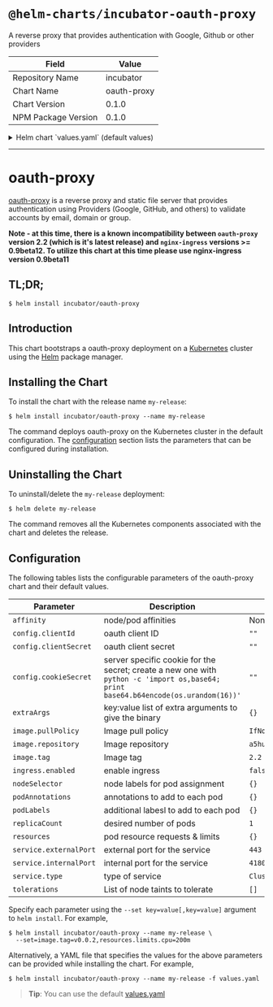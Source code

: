 # `@helm-charts/incubator-oauth-proxy`

A reverse proxy that provides authentication with Google, Github or other providers

| Field               | Value       |
| ------------------- | ----------- |
| Repository Name     | incubator   |
| Chart Name          | oauth-proxy |
| Chart Version       | 0.1.0       |
| NPM Package Version | 0.1.0       |

<details>

<summary>Helm chart `values.yaml` (default values)</summary>

```yaml
# Oauth client configuration specifics
config:
  # OAuth client ID
  clientID: 'XXXXXXX'
  # OAuth client secret
  clientSecret: 'XXXXXXXX'
  # Create a new secret with the following command
  # python -c 'import os,base64; print base64.b64encode(os.urandom(16))'
  cookieSecret: 'XXXXXXXXXX'

image:
  repository: 'a5huynh/oauth2_proxy'
  tag: '2.2'
  pullPolicy: 'IfNotPresent'

extraArgs:
  email-domain: '*'
  upstream: 'file:///dev/null'
  http-address: '0.0.0.0:4180'

service:
  type: ClusterIP
  externalPort: 443
  internalPort: 4180

ingress:
  enabled: false
  # Used to create an Ingress record.
  # hosts:
  # - chart-example.local
  # annotations:
  #   kubernetes.io/ingress.class: nginx
  #   kubernetes.io/tls-acme: "true"
  # tls:
  # Secrets must be manually created in the namespace.
  # - secretName: chart-example-tls
  #   hosts:
  #     - chart-example.local

resources:
  {}
  # limits:
  #   cpu: 100m
  #   memory: 300Mi
  # requests:
  #   cpu: 100m
  #   memory: 300Mi

# Affinity for pod assignment
# Ref: https://kubernetes.io/docs/concepts/configuration/assign-pod-node/#affinity-and-anti-affinity
# affinity: {}

# Tolerations for pod assignment
# Ref: https://kubernetes.io/docs/concepts/configuration/taint-and-toleration/
tolerations: []

# Node labels for pod assignment
# Ref: https://kubernetes.io/docs/user-guide/node-selection/
nodeSelector: {}

podAnnotations: {}
podLabels: {}
replicaCount: 1
```

</details>

---

# oauth-proxy

[oauth-proxy](https://github.com/bitly/oauth2_proxy) is a reverse proxy and static file server that provides authentication using Providers (Google, GitHub, and others) to validate accounts by email, domain or group.

**Note - at this time, there is a known incompatibility between `oauth-proxy` version 2.2 (which is it's latest release) and `nginx-ingress` versions >= 0.9beta12. To utilize this chart at this time please use nginx-ingress version 0.9beta11**

## TL;DR;

```console
$ helm install incubator/oauth-proxy
```

## Introduction

This chart bootstraps a oauth-proxy deployment on a [Kubernetes](http://kubernetes.io) cluster using the [Helm](https://helm.sh) package manager.

## Installing the Chart

To install the chart with the release name `my-release`:

```console
$ helm install incubator/oauth-proxy --name my-release
```

The command deploys oauth-proxy on the Kubernetes cluster in the default configuration. The [configuration](#configuration) section lists the parameters that can be configured during installation.

## Uninstalling the Chart

To uninstall/delete the `my-release` deployment:

```console
$ helm delete my-release
```

The command removes all the Kubernetes components associated with the chart and deletes the release.

## Configuration

The following tables lists the configurable parameters of the oauth-proxy chart and their default values.

| Parameter              | Description                                                                                                                         | Default                |
| ---------------------- | ----------------------------------------------------------------------------------------------------------------------------------- | ---------------------- |
| `affinity`             | node/pod affinities                                                                                                                 | None                   |
| `config.clientId`      | oauth client ID                                                                                                                     | `""`                   |
| `config.clientSecret`  | oauth client secret                                                                                                                 | `""`                   |
| `config.cookieSecret`  | server specific cookie for the secret; create a new one with `python -c 'import os,base64; print base64.b64encode(os.urandom(16))'` | `""`                   |
| `extraArgs`            | key:value list of extra arguments to give the binary                                                                                | `{}`                   |
| `image.pullPolicy`     | Image pull policy                                                                                                                   | `IfNotPresent`         |
| `image.repository`     | Image repository                                                                                                                    | `a5huynh/oauth2_proxy` |
| `image.tag`            | Image tag                                                                                                                           | `2.2`                  |
| `ingress.enabled`      | enable ingress                                                                                                                      | `false`                |
| `nodeSelector`         | node labels for pod assignment                                                                                                      | `{}`                   |
| `podAnnotations`       | annotations to add to each pod                                                                                                      | `{}`                   |
| `podLabels`            | additional labesl to add to each pod                                                                                                | `{}`                   |
| `replicaCount`         | desired number of pods                                                                                                              | `1`                    |
| `resources`            | pod resource requests & limits                                                                                                      | `{}`                   |
| `service.externalPort` | external port for the service                                                                                                       | `443`                  |
| `service.internalPort` | internal port for the service                                                                                                       | `4180`                 |
| `service.type`         | type of service                                                                                                                     | `ClusterIP`            |
| `tolerations`          | List of node taints to tolerate                                                                                                     | `[]`                   |

Specify each parameter using the `--set key=value[,key=value]` argument to `helm install`. For example,

```console
$ helm install incubator/oauth-proxy --name my-release \
  --set=image.tag=v0.0.2,resources.limits.cpu=200m
```

Alternatively, a YAML file that specifies the values for the above parameters can be provided while installing the chart. For example,

```console
$ helm install incubator/oauth-proxy --name my-release -f values.yaml
```

> **Tip**: You can use the default [values.yaml](values.yaml)
